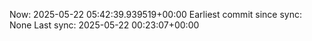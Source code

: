 Now: 2025-05-22 05:42:39.939519+00:00 Earliest commit since sync: None Last sync: 2025-05-22 00:23:07+00:00
